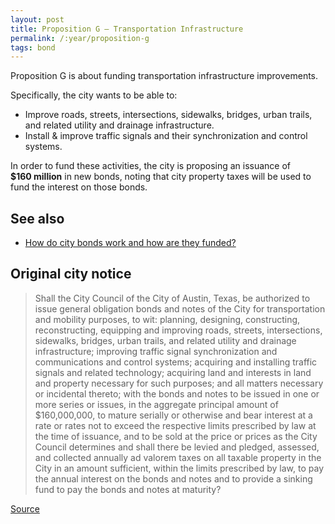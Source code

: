 ```yaml
---
layout: post
title: Proposition G – Transportation Infrastructure
permalink: /:year/proposition-g
tags: bond
---
```


Proposition G is about funding transportation infrastructure improvements.

Specifically, the city wants to be able to:

* Improve roads, streets, intersections, sidewalks, bridges, urban trails,
  and related utility and drainage infrastructure.
* Install & improve traffic signals and their synchronization and control
  systems.

In order to fund these activities, the city is proposing an issuance
of <nobr><strong>$160 million</strong></nobr> in new bonds, noting that city
property taxes will be used to fund the interest on those bonds.

## See also

* [How do city bonds work and how are they funded?](/learn/municipal-bonds/)

## Original city notice

> Shall the City Council of the City of Austin, Texas, be authorized to issue
> general obligation bonds and notes of the City for transportation and mobility
> purposes, to wit: planning, designing, constructing, reconstructing, equipping
> and improving roads, streets, intersections, sidewalks, bridges, urban trails,
> and related utility and drainage infrastructure; improving traffic signal
> synchronization and communications and control systems; acquiring and
> installing traffic signals and related technology; acquiring land and
> interests in land and property necessary for such purposes; and all matters
> necessary or incidental thereto; with the bonds and notes to be issued in one
> or more series or issues, in the aggregate principal amount of $160,000,000,
> to mature serially or otherwise and bear interest at a rate or rates not to
> exceed the respective limits prescribed by law at the time of issuance, and to
> be sold at the price or prices as the City Council determines and shall there
> be levied and pledged, assessed, and collected annually ad valorem taxes on
> all taxable property in the City in an amount sufficient, within the limits
> prescribed by law, to pay the annual interest on the bonds and notes and to
> provide a sinking fund to pay the bonds and notes at maturity?

<p class="source"><a href="https://www.austintexas.gov/edims/document.cfm?id=307013">Source</a></p>
